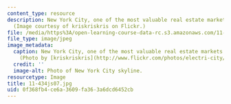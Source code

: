 ```yaml
---
content_type: resource
description: New York City, one of the most valuable real estate markets in the world.
  (Image courtesy of kriskriskris on Flickr.)
file: /media/https%3A/open-learning-course-data-rc.s3.amazonaws.com/11-434j-advanced-topics-in-real-estate-finance-spring-2007/0f368fb4ce6a3609fa363a6dcd6452cb_11-434js07.jpg
file_type: image/jpeg
image_metadata:
  caption: New York City, one of the most valuable real estate markets in the world.
    (Photo by [kriskriskris](http://www.flickr.com/photos/electri-city/) on Flickr.)
  credit: ''
  image-alt: Photo of New York City skyline.
resourcetype: Image
title: 11-434js07.jpg
uid: 0f368fb4-ce6a-3609-fa36-3a6dcd6452cb
---
```

